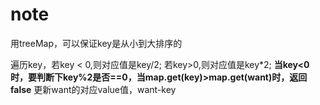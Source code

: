 # note

用treeMap，可以保证key是从小到大排序的

遍历key，若key < 0,则对应值是key/2; 若key>0,则对应值是key*2;
**当key<0时，要判断下key%2是否==0，当map.get(key)>map.get(want)时，返回false**
更新want的对应value值，want-key

